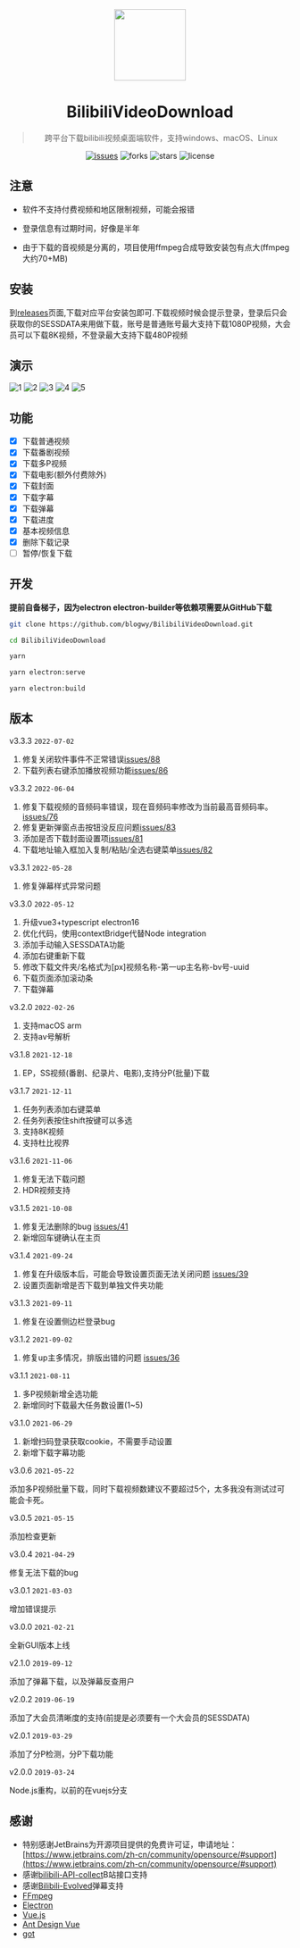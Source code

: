 <div align="center">
  <img src="./build/icons/256x256.png" alt="" width="128">
  <h1>BilibiliVideoDownload</h1>
  <blockquote>跨平台下载bilibili视频桌面端软件，支持windows、macOS、Linux</blockquote>
</div>

<div align="center">
  <a href="https://github.com/blogwy/BilibiliVideoDownload/issues"><img src="https://img.shields.io/github/issues/blogwy/BilibiliVideoDownload" alt="issues"></a>
  <a><img src="https://img.shields.io/github/forks/blogwy/BilibiliVideoDownload" alt="forks"></a>
  <a><img src="https://img.shields.io/github/stars/blogwy/BilibiliVideoDownload" alt="stars"></a>
  <a><img src="https://img.shields.io/github/license/blogwy/BilibiliVideoDownload" alt="license"></a>
</div>

## 注意

* 软件不支持付费视频和地区限制视频，可能会报错

* 登录信息有过期时间，好像是半年

* 由于下载的音视频是分离的，项目使用ffmpeg合成导致安装包有点大(ffmpeg大约70+MB)

## 安装

到[releases](https://github.com/blogwy/BilibiliVideoDownload/releases)页面,下载对应平台安装包即可.下载视频时候会提示登录，登录后只会获取你的SESSDATA来用做下载，账号是普通账号最大支持下载1080P视频，大会员可以下载8K视频，不登录最大支持下载480P视频

## 演示

![1](./screenshots/1.png)
![2](./screenshots/2.png)
![3](./screenshots/3.png)
![4](./screenshots/4.png)
![5](./screenshots/5.png)


## 功能

* [x] 下载普通视频
* [x] 下载番剧视频
* [x] 下载多P视频
* [x] 下载电影(额外付费除外)
* [x] 下载封面
* [x] 下载字幕
* [x] 下载弹幕
* [x] 下载进度
* [x] 基本视频信息
* [x] 删除下载记录
* [ ] 暂停/恢复下载

## 开发

**提前自备梯子，因为electron electron-builder等依赖项需要从GitHub下载**

```bash
git clone https://github.com/blogwy/BilibiliVideoDownload.git

cd BilibiliVideoDownload

yarn

yarn electron:serve

yarn electron:build
```
## 版本

v3.3.3 `2022-07-02`

1. 修复关闭软件事件不正常错误[issues/88](https://github.com/blogwy/BilibiliVideoDownload/issues/88)
2. 下载列表右键添加播放视频功能[issues/86](https://github.com/blogwy/BilibiliVideoDownload/issues/86)

v3.3.2 `2022-06-04`

1. 修复下载视频的音频码率错误，现在音频码率修改为当前最高音频码率。[issues/76](https://github.com/blogwy/BilibiliVideoDownload/issues/76)
2. 修复更新弹窗点击按钮没反应问题[issues/83](https://github.com/blogwy/BilibiliVideoDownload/issues/83)
3. 添加是否下载封面设置项[issues/81](https://github.com/blogwy/BilibiliVideoDownload/issues/81)
4. 下载地址输入框加入复制/粘贴/全选右键菜单[issues/82](https://github.com/blogwy/BilibiliVideoDownload/issues/82)

v3.3.1 `2022-05-28`

1. 修复弹幕样式异常问题

v3.3.0 `2022-05-12`

1. 升级vue3+typescript electron16
2. 优化代码，使用contextBridge代替Node integration
3. 添加手动输入SESSDATA功能
4. 添加右键重新下载
5. 修改下载文件夹/名格式为[px]视频名称-第一up主名称-bv号-uuid
6. 下载页面添加滚动条
7. 下载弹幕

v3.2.0 `2022-02-26`

1. 支持macOS arm
2. 支持av号解析

v3.1.8 `2021-12-18`

1. EP，SS视频(番剧、纪录片、电影),支持分P(批量)下载

v3.1.7 `2021-12-11`

1. 任务列表添加右键菜单
2. 任务列表按住shift按键可以多选
3. 支持8K视频
4. 支持杜比视界

v3.1.6 `2021-11-06`

1. 修复无法下载问题
2. HDR视频支持

v3.1.5 `2021-10-08`

1. 修复无法删除的bug [issues/41](https://github.com/blogwy/BilibiliVideoDownload/issues/41)
2. 新增回车键确认在主页

v3.1.4 `2021-09-24`

1. 修复在升级版本后，可能会导致设置页面无法关闭问题 [issues/39](https://github.com/blogwy/BilibiliVideoDownload/issues/39)
2. 设置页面新增是否下载到单独文件夹功能

v3.1.3 `2021-09-11`

1. 修复在设置侧边栏登录bug

v3.1.2 `2021-09-02`

1. 修复up主多情况，排版出错的问题 [issues/36](https://github.com/blogwy/BilibiliVideoDownload/issues/36)

v3.1.1 `2021-08-11`

1. 多P视频新增全选功能
2. 新增同时下载最大任务数设置(1~5)

v3.1.0 `2021-06-29`

1. 新增扫码登录获取cookie，不需要手动设置
2. 新增下载字幕功能

v3.0.6 `2021-05-22`

添加多P视频批量下载，同时下载视频数建议不要超过5个，太多我没有测试过可能会卡死。

v3.0.5 `2021-05-15`

添加检查更新

v3.0.4 `2021-04-29`

修复无法下载的bug

v3.0.1 `2021-03-03`

增加错误提示

v3.0.0 `2021-02-21`

全新GUI版本上线

v2.1.0 `2019-09-12`

添加了弹幕下载，以及弹幕反查用户

v2.0.2 `2019-06-19`

添加了大会员清晰度的支持(前提是必须要有一个大会员的SESSDATA)

v2.0.1 `2019-03-29`

添加了分P检测，分P下载功能

v2.0.0 `2019-03-24`

Node.js重构，以前的在vuejs分支

## 感谢

* 特别感谢JetBrains为开源项目提供的免费许可证，申请地址：[https://www.jetbrains.com/zh-cn/community/opensource/#support](https://www.jetbrains.com/zh-cn/community/opensource/#support)
* 感谢[bilibili-API-collect](https://github.com/SocialSisterYi/bilibili-API-collect)B站接口支持
* 感谢[Bilibili-Evolved](https://github.com/the1812/Bilibili-Evolved)弹幕支持
* [FFmpeg](https://ffmpeg.org/)
* [Electron](https://www.electronjs.org/)
* [Vue.js](https://vuejs.org/)
* [Ant Design Vue](https://antdv.com/docs/vue/introduce-cn/)
* [got](https://github.com/sindresorhus/got)

